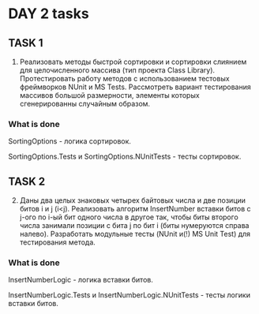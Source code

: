 # DAY 2 tasks

## TASK 1

1. Реализовать методы быстрой сортировки и сортировки слиянием для целочисленного массива (тип проекта Class Library). Протестировать работу методов с использованием тестовых фреймворков NUnit и MS Tests. Рассмотреть вариант тестирования массивов большой размерности, элементы которых сгенерированны случайным образом.

### What is done

SortingOptions - логика сортировок.

SortingOptions.Tests и SortingOptions.NUnitTests - тесты сортировок.

## TASK 2

2. Даны два целых знаковых четырех байтовых числа и две позиции битов i и j (i<j). Реализовать алгоритм InsertNumber вставки битов с j-ого по i-ый бит одного числа в другое так, чтобы биты второго числа занимали позиции с бита j по бит i (биты нумеруются справа налево). Разработать модульные тесты (NUnit и(!) MS Unit Test) для тестирования метода.

### What is done

InsertNumberLogic - логика вставки битов.

InsertNumberLogic.Tests и InsertNumberLogic.NUnitTests - тесты логики вставки битов.
